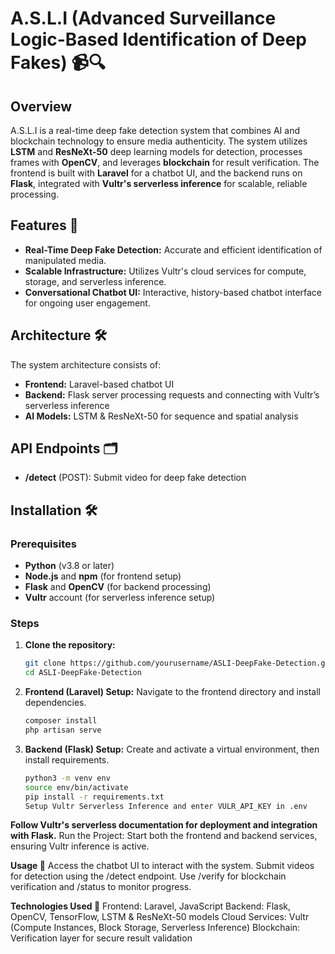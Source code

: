 # A.S.L.I (Advanced Surveillance Logic-Based Identification of Deep Fakes) 📹🔍

## Overview
A.S.L.I is a real-time deep fake detection system that combines AI and blockchain technology to ensure media authenticity. The system utilizes **LSTM** and **ResNeXt-50** deep learning models for detection, processes frames with **OpenCV**, and leverages **blockchain** for result verification. The frontend is built with **Laravel** for a chatbot UI, and the backend runs on **Flask**, integrated with **Vultr's serverless inference** for scalable, reliable processing.

## Features 🌟
- **Real-Time Deep Fake Detection:** Accurate and efficient identification of manipulated media.
- **Scalable Infrastructure:** Utilizes Vultr's cloud services for compute, storage, and serverless inference.
- **Conversational Chatbot UI:** Interactive, history-based chatbot interface for ongoing user engagement.

## Architecture 🛠️
The system architecture consists of:
- **Frontend:** Laravel-based chatbot UI
- **Backend:** Flask server processing requests and connecting with Vultr’s serverless inference
- **AI Models:** LSTM & ResNeXt-50 for sequence and spatial analysis

## API Endpoints 🗂️
- **/detect** (POST): Submit video for deep fake detection

## Installation 🛠️

### Prerequisites
- **Python** (v3.8 or later)
- **Node.js** and **npm** (for frontend setup)
- **Flask** and **OpenCV** (for backend processing)
- **Vultr** account (for serverless inference setup)

### Steps
1. **Clone the repository:**
   ```bash
   git clone https://github.com/yourusername/ASLI-DeepFake-Detection.git
   cd ASLI-DeepFake-Detection

2. **Frontend (Laravel) Setup:**
    Navigate to the frontend directory and install dependencies.
    ```bash
    composer install
    php artisan serve
3. **Backend (Flask) Setup:**
    Create and activate a virtual environment, then install requirements.
    ```bash
    python3 -m venv env
    source env/bin/activate
    pip install -r requirements.txt
    Setup Vultr Serverless Inference and enter VULR_API_KEY in .env

**Follow Vultr's serverless documentation for deployment and integration with Flask.**
Run the Project:
    Start both the frontend and backend services, ensuring Vultr inference is active.
    
**Usage 💬**
Access the chatbot UI to interact with the system.
Submit videos for detection using the /detect endpoint.
Use /verify for blockchain verification and /status to monitor progress.

**Technologies Used 🧩**
Frontend: Laravel, JavaScript
Backend: Flask, OpenCV, TensorFlow, LSTM & ResNeXt-50 models
Cloud Services: Vultr (Compute Instances, Block Storage, Serverless Inference)
Blockchain: Verification layer for secure result validation
